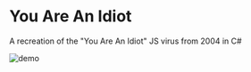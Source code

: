 # You Are An Idiot
A recreation of the "You Are An Idiot" JS virus from 2004 in C#

![demo](https://external-content.duckduckgo.com/iu/?u=https%3A%2F%2Fi.ytimg.com%2Fvi%2FnFEGSv4XKSU%2Fhqdefault.jpg&f=1&nofb=1)
